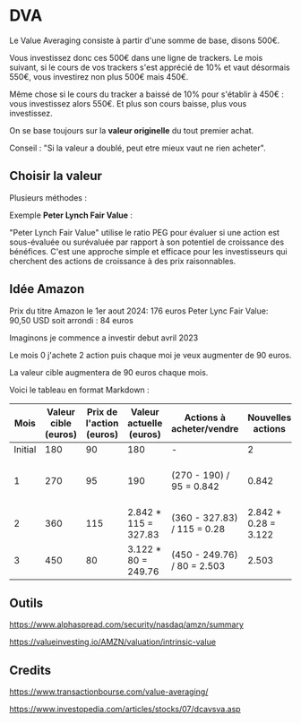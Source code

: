 

# DVA

Le Value Averaging consiste à partir d'une somme de base, disons 500€. 

Vous investissez donc ces 500€ dans une ligne de trackers. Le mois suivant, si le cours de vos trackers s'est apprécié de 10% et vaut désormais 550€, vous investirez non plus 500€ mais 450€.

Même chose si le cours du tracker a baissé de 10% pour s'établir à 450€ : vous investissez alors 550€. Et plus son cours baisse, plus vous investissez.

On se base toujours sur la __valeur originelle__ du tout premier achat.


Conseil : "Si la valeur a doublé, peut etre mieux vaut ne rien acheter".


## Choisir la valeur

Plusieurs méthodes :

Exemple __Peter Lynch Fair Value__	:

"Peter Lynch Fair Value" utilise le ratio PEG pour évaluer si une action est sous-évaluée ou surévaluée par rapport à son potentiel de croissance des bénéfices. C'est une approche simple et efficace pour les investisseurs qui cherchent des actions de croissance à des prix raisonnables.


## Idée Amazon

Prix du titre Amazon le 1er aout 2024:  176 euros
Peter Lync Fair Value: 90,50 USD soit arrondi : 84 euros

Imaginons je commence a investir debut avril 2023

Le mois 0 j'achete 2 action puis chaque moi je veux augmenter de 90 euros.


La valeur cible augmentera de 90 euros chaque mois.



Voici le tableau en format Markdown :

| Mois    | Valeur cible (euros) | Prix de l'action (euros) | Valeur actuelle (euros) | Actions à acheter/vendre | Nouvelles actions | Actions totales | Nouvelle valeur (euros) |
|---------|-----------------------|--------------------------|-------------------------|-------------------------|-------------------|-----------------|-------------------------|
| Initial | 180                   | 90 | 180                     | -                       | 2                 | 2               | 180                     |
| 1       | 270                   | 95 | 190                     | (270 - 190) / 95 = 0.842                | 0.842 | 2 + 0.842 = 2.842| 2.842 * 95 = 270            |
| 2       | 360                   | 115| 2.842 * 115 = 327.83  | (360 - 327.83) / 115 = 0.28                    | 2.842 + 0.28 = 3.122| 3.122| 3.122 * 115 = 359.03      |
| 3       | 450                   | 80   | 3.122 * 80 = 249.76                  | (450 - 249.76) / 80 = 2.503                   | 2.503     | 5.625  | 450             |



## Outils

https://www.alphaspread.com/security/nasdaq/amzn/summary


https://valueinvesting.io/AMZN/valuation/intrinsic-value


## Credits

https://www.transactionbourse.com/value-averaging/

https://www.investopedia.com/articles/stocks/07/dcavsva.asp
